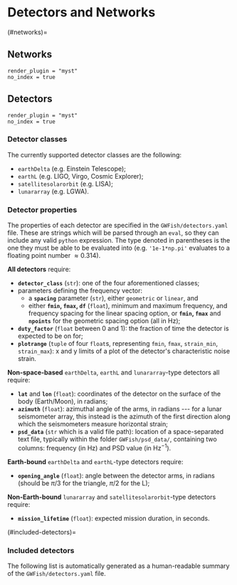 # Detectors and Networks

(#networks)=
## Networks

```{autodoc2-object} GWFish.modules.detection.Network
render_plugin = "myst"
no_index = true
```

## Detectors

```{autodoc2-object} GWFish.modules.detection.Detector
render_plugin = "myst"
no_index = true
```

### Detector classes

The currently supported detector classes are the following:

- `earthDelta` (e.g. Einstein Telescope);
- `earthL` (e.g. LIGO, Virgo, Cosmic Explorer);
- `satellitesolarorbit` (e.g. LISA);
- `lunararray` (e.g. LGWA).

### Detector properties

The properties of each detector are specified in the `GWFish/detectors.yaml` file.
These are strings which will be parsed through an `eval`, so they can include any 
valid `python` expression. The type denoted in parentheses is the one they must be able
to be evaluated into (e.g. `'1e-1*np.pi'` evaluates to a floating point number $\approx 0.314$).

__All detectors__ require:

- __`detector_class`__ (`str`): one of the four aforementioned classes;
- parameters defining the frequency vector:
    - a __`spacing`__ parameter (`str`), either `geometric` or `linear`, and
    - either __`fmin`, `fmax`, `df`__ (`float`), minimum and maximum frequency, and frequency spacing for the linear spacing option, or __`fmin`, `fmax`__ and __`npoints`__ for the geometric spacing option (all in Hz);
- __`duty_factor`__ (`float` between 0 and 1): the fraction of time the detector is expected to be on for;
- __`plotrange`__ (`tuple` of four `float`s, representing `fmin`, `fmax`, `strain_min`, `strain_max`): 
    x and y limits of a plot of the detector's characteristic noise strain.

__Non-space-based__ `earthDelta`, `earthL` and `lunararray`-type detectors all require:

- __`lat`__ and __`lon`__ (`float`): coordinates of the detector on the surface of the body (Earth/Moon), in radians;
- __`azimuth`__ (`float`): azimuthal angle of the arms, in radians --- for a lunar seismometer array, this instead is the azimuth of the first direction along which the seismometers measure horizontal strain;
- __`psd_data`__ (`str` which is a valid file path): location of a space-separated text file, typically within 
    the folder `GWFish/psd_data/`, containing two columns: frequency (in Hz) and PSD value (in $\text{Hz}^{-1}$).

__Earth-bound__ `earthDelta` and `earthL`-type detectors require:

- __`opening_angle`__ (`float`): angle between the detector arms, in radians 
    (should be $\pi/3$ for the triangle, $\pi/2$ for the L);

__Non-Earth-bound__ `lunararray` and `satellitesolarorbit`-type detectors require:

- __`mission_lifetime`__ (`float`): expected mission duration, in seconds.

(#included-detectors)=
### Included detectors

The following list is automatically generated as a human-readable 
summary of the `GWFish/detectors.yaml` file.

```{include} ../detectors_autogen.inc
```